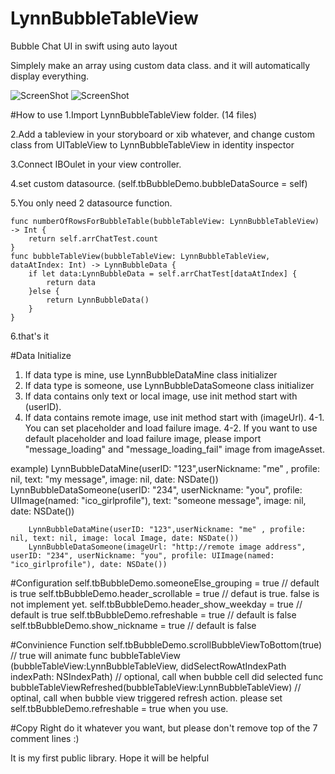 # LynnBubbleTableView
Bubble Chat UI in swift using auto layout

Simplely make an array using custom data class.
and it will automatically display everything.

![ScreenShot](https://cloud.githubusercontent.com/assets/6169147/11111086/4b15448e-8948-11e5-91c6-3e3f98c10ac4.PNG) ![ScreenShot](https://cloud.githubusercontent.com/assets/6169147/11111085/4b14313e-8948-11e5-9aa5-8606f0df6a16.PNG)

#How to use
1.Import LynnBubbleTableView folder. (14 files)

2.Add a tableview in your storyboard or xib whatever, and change custom class from UITableView to LynnBubbleTableView in identity inspector

3.Connect IBOulet in your view controller.

4.set custom datasource. (self.tbBubbleDemo.bubbleDataSource = self)

5.You only need 2 datasource function.

    func numberOfRowsForBubbleTable(bubbleTableView: LynnBubbleTableView) -> Int {
        return self.arrChatTest.count
    }
    func bubbleTableView(bubbleTableView: LynnBubbleTableView, dataAtIndex: Int) -> LynnBubbleData {
        if let data:LynnBubbleData = self.arrChatTest[dataAtIndex] {
            return data
        }else {
            return LynnBubbleData()
        }
    }
6.that's it

#Data Initialize
1. If data type is mine, use LynnBubbleDataMine class initializer
2. If data type is someone, use LynnBubbleDataSomeone class initializer
3. If data contains only text or local image, use init method start with (userID).
4. If data contains remote image, use init method start with (imageUrl).
4-1. You can set placeholder and load failure image.
4-2. If you want to use default placeholder and load failure image, please import "message_loading" and "message_loading_fail" image from imageAsset.

example)
        LynnBubbleDataMine(userID: "123",userNickname: "me" , profile: nil, text: "my message", image: nil, date: NSDate())
        LynnBubbleDataSomeone(userID: "234", userNickname: "you", profile: UIImage(named: "ico_girlprofile"), text: "someone message", image: nil, date: NSDate())
        
        LynnBubbleDataMine(userID: "123",userNickname: "me" , profile: nil, text: nil, image: local Image, date: NSDate())
        LynnBubbleDataSomeone(imageUrl: "http://remote image address", userID: "234", userNickname: "you", profile: UIImage(named: "ico_girlprofile"), date: NSDate())


#Configuration
        self.tbBubbleDemo.someoneElse_grouping = true // default is true
        self.tbBubbleDemo.header_scrollable = true // defaut is true. false is not implement yet.
        self.tbBubbleDemo.header_show_weekday = true // default is true
        self.tbBubbleDemo.refreshable = true // default is false
        self.tbBubbleDemo.show_nickname = true // default is false        
        

#Convinience Function
        self.tbBubbleDemo.scrollBubbleViewToBottom(true) // true will animate
        func bubbleTableView (bubbleTableView:LynnBubbleTableView, didSelectRowAtIndexPath indexPath: NSIndexPath) // optional, call when bubble cell did selected
        func bubbleTableViewRefreshed(bubbleTableView:LynnBubbleTableView) // optinal, call when bubble view triggered refresh action. please set self.tbBubbleDemo.refreshable = true when you use.
        
#Copy Right
        do it whatever you want, but please don't remove top of the 7 comment lines :)
        
It is my first public library. Hope it will be helpful
